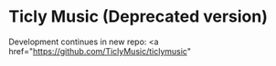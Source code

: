 # Ticly Music (Deprecated version)
Development continues in new repo: <a href="https://github.com/TiclyMusic/ticlymusic"
